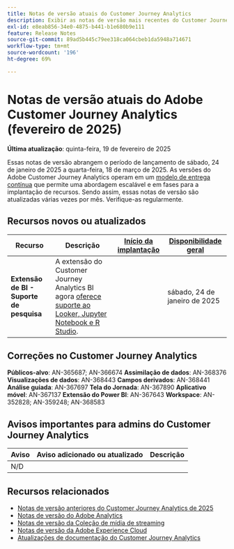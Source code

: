 ```yaml
---
title: Notas de versão atuais do Customer Journey Analytics
description: Exibir as notas de versão mais recentes do Customer Journey Analytics
exl-id: e8eab856-34e0-4875-b441-b1e680b9e111
feature: Release Notes
source-git-commit: 89ad5b445c79ee318ca064cbeb1da5948a714671
workflow-type: tm+mt
source-wordcount: '196'
ht-degree: 69%

---
```


# Notas de versão atuais do Adobe Customer Journey Analytics (fevereiro de 2025)

**Última atualização**: quinta-feira, 19 de fevereiro de 2025

Essas notas de versão abrangem o período de lançamento de sábado, 24 de janeiro de 2025 a quarta-feira, 18 de março de 2025. As versões do Adobe Customer Journey Analytics operam em um [modelo de entrega contínua](releases.md) que permite uma abordagem escalável e em fases para a implantação de recursos. Sendo assim, essas notas de versão são atualizadas várias vezes por mês. Verifique-as regularmente.

## Recursos novos ou atualizados

| Recurso | Descrição | [Início da implantação](releases.md) | [Disponibilidade geral](releases.md) |
| ----------- | ---------- | ------- | ---- |
| **Extensão de BI - Suporte de pesquisa** | A extensão do Customer Journey Analytics BI agora [oferece suporte ao Looker, Jupyter Notebook e R Studio](https://experienceleague.adobe.com/en/docs/analytics-platform/using/cja-usecases/data-views/bi-extension-usecases). |   | sábado, 24 de janeiro de 2025 |

## Correções no Customer Journey Analytics

**Públicos-alvo**: AN-365687; AN-366674
**Assimilação de dados**: AN-368376
**Visualizações de dados**: AN-368443
**Campos derivados**: AN-368441
**Análise guiada**: AN-367697
**Tela do Jornada**: AN-367890
**Aplicativo móvel**: AN-367137
**Extensão do Power BI**: AN-367643
**Workspace**: AN-352828; AN-359248; AN-368583


## Avisos importantes para admins do Customer Journey Analytics

| Aviso | Aviso adicionado ou atualizado | Descrição |
| --- | --- | --- |
| N/D | | |

## Recursos relacionados

* [Notas de versão anteriores do Customer Journey Analytics de 2025](/help/release-notes/2025.md)
* [Notas de versão do Adobe Analytics](https://experienceleague.adobe.com/docs/analytics/release-notes/latest.html?lang=pt-BR)
* [Notas de versão da Coleção de mídia de streaming](https://experienceleague.adobe.com/docs/media-analytics/using/additional-resources/release-notes.html?lang=pt-BR)
* [Notas de versão da Adobe Experience Cloud](https://experienceleague.adobe.com/docs/release-notes/experience-cloud/current.html?lang=pt-BR)
* [Atualizações de documentação do Customer Journey Analytics](/help/release-notes/doc-changes.md)
